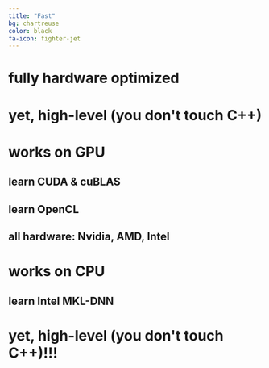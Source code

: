```yaml
---
title: "Fast"
bg: chartreuse
color: black
fa-icon: fighter-jet
---
```


# fully hardware optimized

# yet, high-level (you don't touch C++)

# works on GPU

## learn CUDA & cuBLAS
## learn OpenCL
## all hardware: Nvidia, AMD, Intel

# works on CPU

## learn Intel MKL-DNN

# yet, high-level (you don't touch C++)!!!
